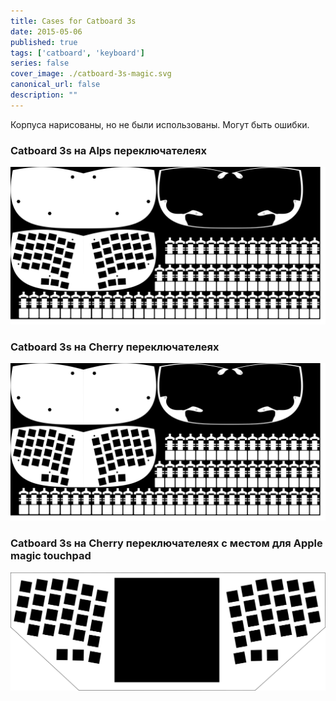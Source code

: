 ```yaml
---
title: Cases for Catboard 3s
date: 2015-05-06
published: true
tags: ['catboard', 'keyboard']
series: false
cover_image: ./catboard-3s-magic.svg
canonical_url: false
description: ""
---
```


Корпуса нарисованы, но не были использованы. Могут быть ошибки.

### Catboard 3s на Alps переключателеях
![Catboard S](./catboard-3s-fablab-alps.svg)

### Catboard 3s на Cherry переключателеях
![Catboard S](./catboard-3s-fablab-cherry.svg)

### Catboard 3s на Cherry переключателеях с местом для Apple magic touchpad
![Catboard S](./catboard-3s-magic.svg)